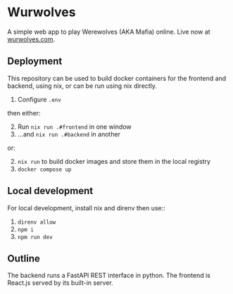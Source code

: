 Wurwolves
=========

A simple web app to play Werewolves (AKA Mafia) online. Live now at [wurwolves.com](https://www.wurwolves.com).

Deployment
----------

This repository can be used to build docker containers for the frontend and backend, using nix, or can be run using nix directly.

1. Configure `.env`

then either:

2. Run `nix run .#frontend` in one window
3. ...and `nix run .#backend` in another

or:

2. `nix run` to build docker images and store them in the local registry
3. `docker compose up`


Local development
-----------------

For local development, install nix and direnv then use::

1. `direnv allow`
2. `npm i`
3. `npm run dev`

Outline
-------

The backend runs a FastAPI REST interface in python. The frontend is React.js served by its built-in server.
